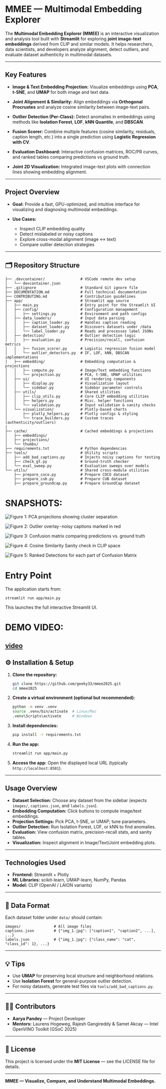 #  MMEE — Multimodal Embedding Explorer

The **Multimodal Embedding Explorer (MMEE)** is an interactive visualization and analysis tool built with **Streamlit** for exploring **joint image-text embeddings** derived from CLIP and similar models. It helps researchers, data scientists, and developers analyze alignment, detect outliers, and evaluate dataset authenticity in multimodal datasets.


---

##  Key Features

* **Image & Text Embedding Projection:**
  Visualize embeddings using **PCA**, **t-SNE**, and **UMAP** for both image and text data.

* **Joint Alignment & Similarity:**
  Align embeddings via **Orthogonal Procrustes** and analyze cosine similarity between image-text pairs.

* **Outlier Detection (Per-Class):**
  Detect anomalies in embeddings using methods like **Isolation Forest**, **LOF**, **kNN Quantile**, and **DBSCAN**.

* **Fusion Scorer:**
  Combine multiple features (cosine similarity, residuals, caption length, etc.) into a single prediction using **Logistic Regression with CV**.

* **Evaluation Dashboard:**
  Interactive confusion matrices, ROC/PR curves, and ranked tables comparing predictions vs ground truth.

* **Joint 2D Visualization:**
  Integrated image-text plots with connection lines showing embedding alignment.

---

## Project Overview

* **Goal:** Provide a fast, GPU-optimized, and intuitive interface for visualizing and diagnosing multimodal embeddings.
* **Use Cases:**

  * Inspect CLIP embedding quality
  * Detect mislabeled or noisy captions
  * Explore cross-modal alignment (image ↔ text)
  * Compare outlier detection strategies

---

## 🗂️ Repository Structure

```
├── .devcontainer/                # VSCode remote dev setup
│   └── devcontainer.json
├── .gitignore                    # Standard Git ignore file
├── DOCUMENTATION.md              # Full technical documentation
├── CONTRIBUTING.md               # Contribution guidelines
├── app/                          # Streamlit app source
│   ├── main.py                   # Entry point for the Streamlit UI
│   ├── config/                   # Configuration management
│   │   ├── settings.py           # Environment and path configs
│   ├── data_loaders/             # Input data parsing
│   │   ├── caption_loader.py     # Handles caption reading
│   │   ├── dataset_loader.py     # Discovers datasets under /data
│   │   └── label_loader.py       # Reads and processes label JSONs
│   ├── detection/                # Outlier detection logic
│   │   ├── evaluation.py         # Precision/recall, confusion metrics
│   │   ├── fusion_scorer.py      # Logistic regression fusion model
│   │   └── outlier_detectors.py  # IF, LOF, kNN, DBSCAN implementations
│   ├── embedding/                # Embedding computation & projections
│   │   ├── compute.py            # Image/Text embedding functions
│   │   └── projection.py         # PCA, t-SNE, UMAP utilities
│   ├── ui/                       # UI rendering components
│   │   ├── display.py            # Visualization layout
│   │   └── sidebar.py            # Sidebar parameter controls
│   ├── utils/                    # Shared utilities
│   │   ├── clip_utils.py         # Core CLIP embedding utilities
│   │   ├── helpers.py            # Misc. helper functions
│   │   └── validation.py         # Input validation & sanity checks
│   └── visualization/            # Plotly-based charts
│       ├── plotly_helpers.py     # Plotly configs & styling
│       └── trace_builders.py     # Custom traces (authenticity/outliers)
|
├── cache/                        # Cached embeddings & projections
│   ├── embeddings/
│   ├── projections/
│   └── thumbs/
├── requirements.txt              # Python dependencies
├── tools/                        # Utility scripts
│   ├── add_bad_captions.py       # Injects noisy captions for testing
│   ├── check_gt.py               # Ground-truth checker
│   └── eval_sweep.py             # Evaluation sweeps over models
└── utils/                        # Shared cross-module utilities
    ├── prepare_coco.py           # Prepare COCO dataset
    ├── prepare_cub.py            # Prepare CUB dataset
    ├── prepare_groundcap.py      # Prepare GroundCap dataset
```


# SNAPSHOTS:
![Figure 1: PCA projections showing cluster separation](image.png)

![Figure 2: Outlier overlay - noisy captions marked in red](image-1.png)

![Figure 3: Confusion matrix comparing predictions vs. ground truth](image-2.png)

![Figure 4: Cosine Similarity Sanity check in CLIP space](image-3.png)

![Figure 5: Ranked Detections for each part of Confusion Matrix](image-4.png)


# Entry Point

The application starts from:

```
streamlit run app/main.py
```

This launches the full interactive Streamlit UI.

# DEMO VIDEO:

[video](./streamlit-main-2025-10-24-07-10-67.webm)
---

## ⚙️ Installation & Setup

1. **Clone the repository:**

   ```bash
   git clone https://github.com/geeky33/mmee2025.git
   cd mmee2025
   ```

2. **Create a virtual environment (optional but recommended):**

   ```bash
   python -m venv .venv
   source .venv/bin/activate  # Linux/Mac
   .venv\Scripts\activate     # Windows
   ```

3. **Install dependencies:**

   ```bash
   pip install -r requirements.txt
   ```

4. **Run the app:**

   ```bash
   streamlit run app/main.py
   ```

5. **Access the app:**
   Open the displayed local URL (typically `http://localhost:8501`).

---

##  Usage Overview

* **Dataset Selection:** Choose any dataset from the sidebar (expects `images/`, `captions.json`, and `labels.json`).
* **Embedding Computation:** Click buttons to compute image/text embeddings.
* **Projection Settings:** Pick PCA, t-SNE, or UMAP; tune parameters.
* **Outlier Detection:** Run Isolation Forest, LOF, or kNN to find anomalies.
* **Evaluation:** View confusion matrix, precision-recall stats, and sanity tables.
* **Visualization:** Inspect alignment in Image/Text/Joint embedding plots.

---

##  Technologies Used

* **Frontend:** Streamlit + Plotly
* **ML Libraries:** scikit-learn, UMAP-learn, NumPy, Pandas
* **Model:** CLIP (OpenAI / LAION variants)

---

## 📁 Data Format

Each dataset folder under `data/` should contain:

```
images/               # All image files
captions.json         # {"img_1.jpg": ["caption1", "caption2", ...], ...}
labels.json           # {"img_1.jpg": {"class_name": "cat", "class_id": 1}, ...}
```

---

## 💡 Tips

* Use **UMAP** for preserving local structure and neighborhood relations.
* Use **Isolation Forest** for general-purpose outlier detection.
* For noisy datasets, generate test files via `tools/add_bad_captions.py`.


---

## 🧑‍💻 Contributors

* **Aarya Pandey** — Project Developer
* **Mentors:** Laurens Hogeweg, Rajesh Gangireddy & Samet Akcay — Intel OpenVINO Toolkit (GSoC 2025)

---

## 📄 License

This project is licensed under the **MIT License** — see the LICENSE file for details.

---

**MMEE — Visualize, Compare, and Understand Multimodal Embeddings.**
